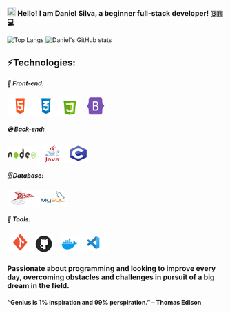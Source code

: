 ### <img height="20" src="https://raw.githubusercontent.com/iampavangandhi/iampavangandhi/master/gifs/Hi.gif" width="20px"> Hello! I am Daniel Silva, a beginner full-stack developer! 🇧🇷💻
 
![Top Langs](https://raw.githubusercontent.com/MicaelliMedeiros/micaellimedeiros/master/image/computer-illustration.png)
![Daniel's GitHub stats](https://github-readme-stats.vercel.app/api?username=danielprogram08&show_icons=true&theme=tokyonight)

## ⚡️Technologies:

#### _**📀 Front-end:**_
<div style="display: flex; align-items: center; margin: auto;">
    <img id="HTML" src="./LogoTechnology/HTML-5.png" width="60" height="50">
    <img id="CSS" src="./LogoTechnology/CSS-3.png" width="60" height="50">
    <img id="JS" src="./LogoTechnology/JS.png" width="50" height="50" style="padding-right: 15px">
    <img id="BOOTSTRAP" src="./LogoTechnology/BOOTSTRAP.png" width="40" height="40">
</div>

#### _**💿 Back-end:**_

<div style="display: flex; align-items: center; margin: auto;">
    <img id="NODE" src="./LogoTechnology/NODE.png" width="70" height="30">
    <img id="JAVA" src="./LogoTechnology/JAVA.png" width="70" height="45">
    <img id="C" src="./LogoTechnology/C.png" width="50" height="40">
</div>

#### _**🗄 Database:**_

<div style="display: flex; align-items: center; margin: auto;">
    <img id="SQL-SERVER" src="./LogoTechnology/SQL-SERVER.png" width="70" height="40">
    <img id="MYSQL" src="./LogoTechnology/MYSQL.png" width="70" height="40">
</div>

#### _**💼 Tools:**_

<div style="display: flex; align-items: center; margin: auto;">
    <img id="GIT" src="./LogoTechnology/GIT.png" width="60" height="40">
    <img id="GITHUB" src="./LogoTechnology/GITHUB.png" width="50" height="50" style="padding-right: 15px; padding-top: 5px">
    <img id="DOCKER" src="./LogoTechnology/DOCKER.png" width="40" height="40" style="padding-top: 5px">
    <img id="VSCODE" src="./LogoTechnology/VSCODE.png" width="70" height="40">
</div>

### Passionate about programming and looking to improve every day, overcoming obstacles and challenges in pursuit of a big dream in the field. 
#### “Genius is 1% inspiration and 99% perspiration.” – Thomas Edison
